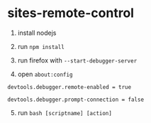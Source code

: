 # sites-remote-control

1) install nodejs

2) run `npm install`

3) run firefox with `--start-debugger-server`

4) open `about:config`

 `devtools.debugger.remote-enabled = true`

 `devtools.debugger.prompt-connection = false`

5) run `bash [scriptname] [action]`
